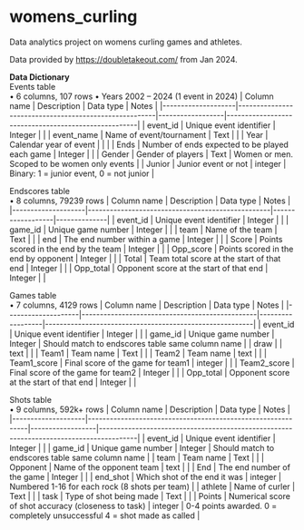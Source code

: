 # womens_curling
Data analytics project on womens curling games and athletes.

Data provided by https://doubletakeout.com/ from Jan 2024.

**Data Dictionary** <br>
Events table <br>
•	6 columns, 107 rows
•	Years 2002 – 2024 (1 event in 2024)
|     Column name    |     Description                                       |     Data type    |     Notes                                           |
|--------------------|-------------------------------------------------------|------------------|-----------------------------------------------------|
|     event_id       |     Unique event identifier                           |     Integer      |                                                     |
|     event_name     |     Name of event/tournament                          |     Text         |                                                     |
|     Year           |     Calendar year of event                            |                  |                                                     |
|     Ends           |     Number of ends expected to be played each game    |     Integer      |                                                     |
|     Gender         |     Gender of players                                 |     Text         |     Women or men. Scoped to be women only events    |
|     Junior         |     Junior event or not                               |     integer      |     Binary: 1 = junior event, 0 = not junior        |


Endscores table <br>
•	8 columns, 79239 rows
|     Column name    |     Description                                  |     Data type    |     Notes    |
|--------------------|--------------------------------------------------|------------------|--------------|
|     event_id       |     Unique event identifier                      |     Integer      |              |
|     game_id        |     Unique game number                           |     Integer      |              |
|     team           |     Name of the team                             |     Text         |              |
|     end            |     The end number within a game                 |     Integer      |              |
|     Score          |     Points scored in the end by the team         |     Integer      |              |
|     Opp_score      |     Points scored in the end by opponent         |     Integer      |              |
|     Total          |     Team total score at the start of that end    |     Integer      |              |
|     Opp_total      |     Opponent score at the start of that end      |     Integer      |              |


Games table <br>
•	7 columns, 4129 rows
|     Column name    |     Description                                |     Data type    |     Notes                                               |
|--------------------|------------------------------------------------|------------------|---------------------------------------------------------|
|     event_id       |     Unique event identifier                    |     Integer      |                                                         |
|     game_id        |     Unique game number                         |     Integer      |     Should match to endscores table same column name    |
|     draw           |                                                |     text         |                                                         |
|     Team1          |     Team name                                  |     Text         |                                                         |
|     Team2          |     Team name                                  |     text         |                                                         |
|     Team1_score    |     Final score of the game for team1          |     integer      |                                                         |
|     Team2_score    |     Final score of the game for team2          |     Integer      |                                                         |
|     Opp_total      |     Opponent score at the start of that end    |     Integer      |                                                         |


Shots table <br>
• 9 columns, 592k+ rows
|     Column name    |     Description                                             |     Data type    |     Notes                                                                              |
|--------------------|-------------------------------------------------------------|------------------|----------------------------------------------------------------------------------------|
|     event_id       |     Unique event identifier                                 |     Integer      |                                                                                        |
|     game_id        |     Unique game number                                      |     Integer      |     Should match to endscores table same column name                                   |
|     team           |     Team name                                               |     Text         |                                                                                        |
|     Opponent       |     Name of the opponent team                               |     text         |                                                                                        |
|     End            |     The end number of the game                              |     Integer      |                                                                                        |
|     end_shot       |     Which shot of the end it was                            |     integer      |     Numbered 1-16 for each rock (8 shots per team)                                     |
|     athlete        |     Name of curler                                          |     Text         |                                                                                        |
|     task           |     Type of shot being made                                 |     Text         |                                                                                        |
|     Points         |     Numerical score of shot accuracy (closeness to task)    |     integer      |     0-4 points awarded.     0 = completely unsuccessful     4 = shot made as called    |
